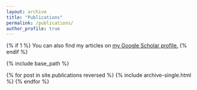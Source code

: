 ```yaml
---
layout: archive
title: "Publications"
permalink: /publications/
author_profile: true
---
```


{% if 1 %}
  You can also find my articles on <u><a href="{{author.googlescholar}}">my Google Scholar profile</a>.</u>
{% endif %}

{% include base_path %}

{% for post in site.publications reversed %}
  {% include archive-single.html %}
{% endfor %}
